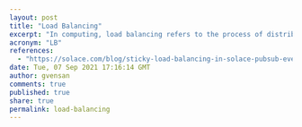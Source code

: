 ```yaml
---
layout: post
title: "Load Balancing"
excerpt: "In computing, load balancing refers to the process of distributing a set of tasks over a set of resources, with the aim of making their overall processing more efficient. Load balancing can optimize the response time and avoid unevenly overloading some compute nodes while other compute nodes are left idle."
acronym: "LB"
references:
  - "https://solace.com/blog/sticky-load-balancing-in-solace-pubsub-event-broker/"
date: Tue, 07 Sep 2021 17:16:14 GMT
author: gvensan
comments: true
published: true
share: true
permalink: load-balancing
---
```


